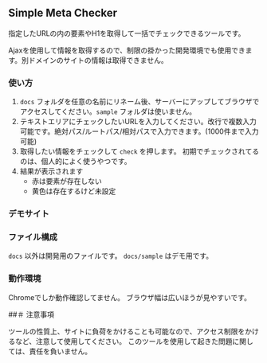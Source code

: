 ## Simple Meta Checker
指定したURLの<head>内の要素やH1を取得して一括でチェックできるツールです。

Ajaxを使用して情報を取得するので、制限の掛かった開発環境でも使用できます。別ドメインのサイトの情報は取得できません。


### 使い方

1. `docs` フォルダを任意の名前にリネーム後、サーバーにアップしてブラウザでアクセスしてください。`sample` フォルダは使いません。
2. テキストエリアにチェックしたいURLを入力してください。改行で複数入力可能です。絶対パス/ルートパス/相対パスで入力できます。(1000件まで入力可能)
3. 取得したい情報をチェックして `check` を押します。
初期でチェックされてるのは、個人的によく使うやつです。
4. 結果が表示されます
    - 赤は要素が存在しない
    - 黄色は存在するけど未設定


### デモサイト


### ファイル構成
`docs` 以外は開発用のファイルです。
`docs/sample` はデモ用です。


### 動作環境

Chromeでしか動作確認してません。
ブラウザ幅は広いほうが見やすいです。

##＃ 注意事項

ツールの性質上、サイトに負荷をかけることも可能なので、アクセス制限をかけるなど、注意して使用してください。
このツールを使用して起きた問題に関しては、責任を負いません。
